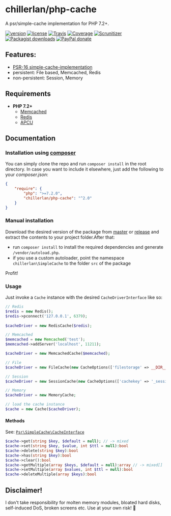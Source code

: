# chillerlan/php-cache

A psr/simple-cache implementation for PHP 7.2+.

[![version][packagist-badge]][packagist]
[![license][license-badge]][license]
[![Travis][travis-badge]][travis]
[![Coverage][coverage-badge]][coverage]
[![Scrunitizer][scrutinizer-badge]][scrutinizer]
[![Packagist downloads][downloads-badge]][downloads]
[![PayPal donate][donate-badge]][donate]

[packagist-badge]: https://img.shields.io/packagist/v/chillerlan/php-cache.svg?style=flat-square
[packagist]: https://packagist.org/packages/chillerlan/php-cache
[license-badge]: https://img.shields.io/github/license/chillerlan/php-cache.svg?style=flat-square
[license]: https://github.com/chillerlan/php-cache/blob/master/LICENSE
[travis-badge]: https://img.shields.io/travis/chillerlan/php-cache.svg?style=flat-square
[travis]: https://travis-ci.org/chillerlan/php-cache
[coverage-badge]: https://img.shields.io/codecov/c/github/chillerlan/php-cache.svg?style=flat-square
[coverage]: https://codecov.io/github/chillerlan/php-cache
[scrutinizer-badge]: https://img.shields.io/scrutinizer/g/chillerlan/php-cache.svg?style=flat-square
[scrutinizer]: https://scrutinizer-ci.com/g/chillerlan/php-cache
[downloads-badge]: https://img.shields.io/packagist/dt/chillerlan/php-cache.svg?style=flat-square
[downloads]: https://packagist.org/packages/chillerlan/php-cache/stats
[donate-badge]: https://img.shields.io/badge/donate-paypal-ff33aa.svg?style=flat-square
[donate]: https://www.paypal.com/cgi-bin/webscr?cmd=_s-xclick&hosted_button_id=WLYUNAT9ZTJZ4

## Features:
 - [PSR-16 simple-cache-implementation](https://github.com/php-fig/fig-standards/blob/master/accepted/PSR-16-simple-cache.md)
 - persistent: File based, Memcached, Redis
 - non-persistent: Session, Memory 

## Requirements
 - **PHP 7.2+**
   - [Memcached](http://php.net/manual/en/book.memcached.php)
   - [Redis](https://github.com/phpredis/phpredis/)
   - [APCU](http://php.net/manual/en/book.apcu.php)
   
## Documentation
### Installation using [composer](https://getcomposer.org)
You can simply clone the repo and run `composer install` in the root directory. 
In case you want to include it elsewhere, just add the following to your *composer.json*:
```json
{
	"require": {
		"php": ">=7.2.0",
		"chillerlan/php-cache": "^2.0"
	}
}
```

### Manual installation
Download the desired version of the package from [master](https://github.com/chillerlan/php-cache/archive/master.zip) or 
[release](https://github.com/chillerlan/php-cache/releases) and extract the contents to your project folder.After that:
  - run `composer install` to install the required dependencies and generate `/vendor/autoload.php`.
  - if you use a custom autoloader, point the namespace `chillerlan\SimpleCache` to the folder `src` of the package 

Profit!

### Usage
Just invoke a `Cache` instance with the desired `CacheDriverInterface` like so:
```php
// Redis
$redis = new Redis();
$redis->pconnect('127.0.0.1', 6379);
		
$cacheDriver = new RedisCache($redis);

// Memcached
$memcached = new Memcached('test');
$memcached->addServer('localhost', 11211);

$cacheDriver = new MemcachedCache($memcached);

// File
$cacheDriver = new FileCache(new CacheOptions(['filestorage' => __DIR__.'/../.cache']));

// Session
$cacheDriver = new SessionCache(new CacheOptions(['cachekey' => '_session_cache_test']));

// Memory
$cacheDriver = new MemoryCache;

// load the cache instance
$cache = new Cache($cacheDriver);

```

#### Methods
See: [`Psr\SimpleCache\CacheInterface`](https://github.com/php-fig/simple-cache/blob/master/src/CacheInterface.php)

```php
$cache->get(string $key, $default = null); // -> mixed
$cache->set(string $key, $value, int $ttl = null):bool
$cache->delete(string $key):bool
$cache->has(string $key):bool
$cache->clear():bool
$cache->getMultiple(array $keys, $default = null):array // -> mixed[]
$cache->setMultiple(array $values, int $ttl = null):bool
$cache->deleteMultiple(array $keys):bool
```

## Disclaimer!
I don't take responsibility for molten memory modules, bloated hard disks, self-induced DoS, broken screens etc. Use at your own risk! :see_no_evil:
